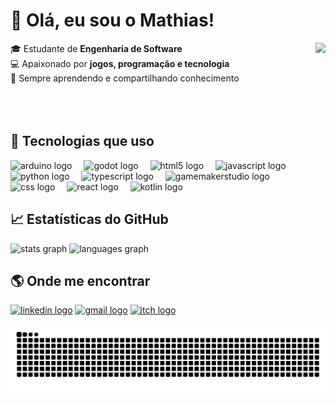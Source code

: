 # 👋 Olá, eu sou o Mathias!

<img align="right" height="155" src="https://i.imgflip.com/65efzo.gif"  />

🎓 Estudante de **Engenharia de Software**  
💻 Apaixonado por **jogos, programação e tecnologia**  
🚀 Sempre aprendendo e compartilhando conhecimento  
<br>
<br>
<br>


## 🚀 Tecnologias que uso
<div align="left">
  <img src="https://skillicons.dev/icons?i=arduino" height="30" alt="arduino logo"  />
  <img width="11" />
  <img src="https://skillicons.dev/icons?i=godot" height="30" alt="godot logo"  />
  <img width="11" />
  <img src="https://skillicons.dev/icons?i=html" height="30" alt="html5 logo"  />
  <img width="11" />
  <img src="https://skillicons.dev/icons?i=js" height="30" alt="javascript logo"  />
  <img width="11" />
  <img src="https://skillicons.dev/icons?i=py" height="30" alt="python logo"  />
  <img width="11" />
  <img src="https://skillicons.dev/icons?i=ts" height="30" alt="typescript logo"  />
  <img width="11" />
  <img src="https://skillicons.dev/icons?i=gamemakerstudio" height="30" alt="gamemakerstudio logo"  />
  <img width="11" />
  <img src="https://cdn.simpleicons.org/css/1572B6" height="30" alt="css logo"  />
  <img width="11" />
  <img src="https://cdn.simpleicons.org/react/61DAFB" height="30" alt="react logo"  />
  <img width="11" />
  <img src="https://cdn.simpleicons.org/kotlin/7F52FF" height="30" alt="kotlin logo"  />
</div>


## 📈 Estatísticas do GitHub
<div align="left">
  <img src="https://github-readme-stats.vercel.app/api?username=MathiasTAR&hide_title=false&hide_rank=true&show_icons=true&include_all_commits=true&count_private=true&disable_animations=false&theme=dracula&locale=pt-br&hide_border=false" height="155" alt="stats graph"  />
  <img src="https://github-readme-stats.vercel.app/api/top-langs?username=MathiasTAR&locale=en&hide_title=false&layout=compact&card_width=320&langs_count=5&theme=dracula&hide_border=false" height="150" alt="languages graph"  />
</div>


## 🌎 Onde me encontrar
<div align="left">
  <a href="https://www.linkedin.com/in/mathias-estudande/" target="_blank"><img src="https://raw.githubusercontent.com/maurodesouza/profile-readme-generator/master/src/assets/icons/social/linkedin/default.svg" width="56" height="40" alt="linkedin logo"/></a>
  <a href="mathiasaraujo508@gmail.com" target="_blank"><img src="https://raw.githubusercontent.com/maurodesouza/profile-readme-generator/master/src/assets/icons/social/gmail/default.svg" width="56" height="40" alt="gmail logo"/></a>
  <a href="https://mathias171.itch.io/" target="_blank"><img src="https://raw.githubusercontent.com/maurodesouza/profile-readme-generator/master/src/assets/icons/social/itch/default.svg" width="56" height="40" alt="itch logo"/></a>
</div>

<br clear="both">

<img src="https://raw.githubusercontent.com/MathiasTAR/MathiasTAR/output/snake.svg" alt="Snake animation" />

###
